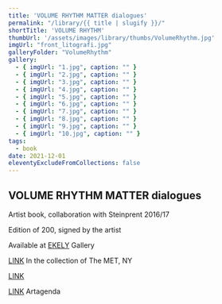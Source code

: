 ```yaml
---
title: 'VOLUME RHYTHM MATTER dialogues'
permalink: "/library/{{ title | slugify }}/"
shortTitle: 'VOLUME RHYTHM'
thumbUrl: '/assets/images/library/thumbs/VolumeRhythm.jpg'
imgUrl: "front_litografi.jpg"
galleryFolder: "VolumeRhythm"
gallery:
  - { imgUrl: "1.jpg", caption: "" }
  - { imgUrl: "2.jpg", caption: "" }
  - { imgUrl: "3.jpg", caption: "" }
  - { imgUrl: "4.jpg", caption: "" }
  - { imgUrl: "5.jpg", caption: "" }
  - { imgUrl: "6.jpg", caption: "" }
  - { imgUrl: "7.jpg", caption: "" }
  - { imgUrl: "8.jpg", caption: "" }
  - { imgUrl: "9.jpg", caption: "" }
  - { imgUrl: "10.jpg", caption: "" }     
tags:
  - book
date: 2021-12-01
eleventyExcludeFromCollections: false
---
```



<div class="Txt">
  <h2>VOLUME RHYTHM MATTER dialogues</h2>
  <p>Artist book, collaboration with Steinprent 2016/17</p>
  <p>Edition of 200, signed by the artist</p>
  <p>Available at <a href="https://ekely.dk/books/">EKELY</a> Gallery</p>
  <p><a href="https://www.metmuseum.org/art/collection/search/771220">LINK</a> In the collection of The MET, NY</p>
  <p><a href="http://www.listaportal.com/tidindi/2017/4/21/julie-sass-volume-rhythm-matter-artist-book-og-framsning-nyhavn">LINK</a></p>
  <p><a href="https://www.art-agenda.com/shows/book-release-and-exhibition-julie-sass%C2%A0at-the-danish-art-library%C2%A0/">LINK</a> Artagenda</p>
</div>